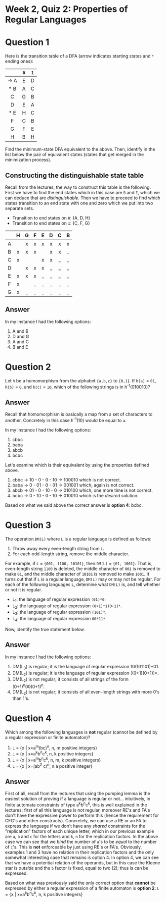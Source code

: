 # Week 2, Quiz 2: Properties of Regular Languages

# Question 1

Here is the transition table of a DFA (arrow indicates starting states and `*` ending ones):

|         |   `0`   |   `1`   |
|:-------:|:-------:|:-------:|
|  → A    |     E   |    D    |
|  * B    |     A   |    C    |
|    C    |     G   |    B    |
|    D    |     E   |    A    |
|  * E    |     H   |    C    |
|    F    |     C   |    B    |
|    G    |     F   |    E    |
|    H    |     B   |    H    |

Find the minimum-state DFA equivalent to the above. Then, identify in the list below the 
pair of equivalent states (states that get merged in the minimization process).

## Constructing the distinguishable state table

Recall from the lectures, the way to construct this table is the following. First we have
to find the end states which in this case are `B` and `E`, which we can deduce that are
*distinguishable*. Then we have to proceed to find which states transition to an end state
with one and zero which we put into two separate sets.


 * Transition to end states on `0`: {A, D, H}
 * Transition to end states on `1`: {C, F, G}
 

|      |   H   |   G   |   F   |   E   |   D   |   C   |   B   |
|:----:|:-----:|:----:|:----:|:----:|:----:|:----:|:----:|
|  A   |      |   x  |   x  |   x  |   x  |  x   |   x   |
|  B   |  x   |   x  |   x  |      |   x  |  x   |   _   |
|  C   |  x   |      |      |   x  |   x  |  _   |   _   |
|  D   |      |   x  |   x  |   x  |   _  |  _   |   _   |
|  E   |  x   |   x  |   x  |   _  |   _  |  _   |   _   |
|  F   |  x   |      |   _  |   _  |   _  |  _   |   _   |
|  G   |  x   |   _  |   _  |   _  |   _  |  _   |   _   |

## Answer

In my instance I had the following options:

 1. A and B
 2. D and G
 3. A and C
 4. B and E
 

# Question 2

Let `h` be a homomorphism from the alphabet `{a,b,c}` to `{0,1}`. If `h(a)` = `01`, `h(b)` = `0`, 
and `h(c)` = `10`, which of the following strings is in h<sup>-1</sup>(010010)?

## Answer

Recall that homomorphism is basically a map from a set of characters to another. Concretely in this
case h<sup>-1</sup>(10) would be equal to `a`.

In my instance I had the following options:

 1. cbbc
 2. baba
 3. abcb
 4. bcbc
 
Let's examine which is their equivalent by using the properties defined above.

 1. cbbc → 10 - 0 - 0 - 10 → 100010 which is not correct.
 2. baba → 0 - 01 - 0 - 01 → 001001 which, again is not correct.
 3. abcb → 01 - 0 - 10 - 0 → 010100 which, one more time is not correct.
 4. bcbc → 0 - 10 - 0 - 10 → 010010 which is the *desired* solution.
 
Based on what we said above the correct answer is **option 4**: bcbc.

# Question 3

The operation `DM(L)` where `L` is a regular language is defined as follows:
 
 1. Throw away every even-length string from `L`.
 2. For each odd-length string, remove the middle character.

For example, if `L` = `{001, 1100, 10101}`, then `DM(L)` = `{01, 1001}`. That is, even-length 
string `1100` is deleted, the middle character of `001` is removed to make `01`, and the 
middle character of `10101` is removed to make `1001`. It turns out that if `L` is a regular 
language, `DM(L)` may or may not be regular. For each of the following languages `L`, 
determine what `DM(L)` is, and tell whether or not it is regular.

 * L<sub>1</sub>: the language of regular expression `(01)*0`.
 * L<sub>2</sub>: the language of regular expression `(0+1)*1(0+1)*`.
 * L<sub>3</sub>: the language of regular expression `(101)*`.
 * L<sub>4</sub>: the language of regular expression `00*11*`.
 
Now, identify the true statement below.

## Answer

In my instance I had the following options:

 1. DM(L<sub>3</sub>) is regular; it is the language of regular expression 10(101101)*01.
 2. DM(L<sub>2</sub>) is regular; it is the language of regular expression ((0+1)(0+1))*.
 3. DM(L<sub>2</sub>) is not regular; it consists of all strings of the form (0+1)<sup>n</sup>00(0+1)<sup>n</sup>.
 4. DM(L<sub>2</sub>) is not regular; it consists of all even-length strings with more 0's than 1's.

# Question 4

Which among the following languages is **not** regular (cannot be defined by a regular 
expression or finite automaton)?

1. `L` = {x | x=a<sup>m</sup>(bc)<sup>n</sup>, n, m positive integers}
2. `L` = {x | x=a<sup>k</sup>b<sup>n</sup>c<sup>k</sup>, n, k positive integers}
3. `L` = {x | x=a<sup>m</sup>b<sup>n</sup>c<sup>k</sup>, n, m, k positive integers}
4. `L` = {x | x=(ab<sup>2</sup> c)<sup>n</sup>, n a positive integer}

## Answer

First of all, recall from the lectures that using the pumping lemma is the easiest solution of proving if a language
is regular or not... intuitively, in finite automata constraints of type a<sup>k</sup>b<sup>n</sup>c<sup>k</sup>, this
is well explained in the lectures; first of all this language is not regular, moreover RE's and FA's don't have
the expressive power to perform this (hence the requirement for CFG's and other constructs). Concretely, we can
use a RE or an FA to express the language if we don't have any *shared* constraints for the "replication" 
factors of each unique letter, which in our previous example are `a`, `b` and `c` for the letters and `k`, `n` for 
the replication factors. In the above case we can see that we *bind* the number of `a`'s to be *equal* to the 
number of `c`'s. This is **not** enforceable by just using RE's or FA's. Obviously, examples 1 and 3 have no 
relation in their replication factors and the only somewhat interesting case that remains is option 4. In option 
4, we can see that we have a potential relation of the operands, but in this case the Kleene star is *outside* and 
the `b` factor is fixed, equal to two (2); thus is can be expressed.

Based on what was previously said the only correct option that **cannot** be expressed by either a regular expression
of a finite automaton is **option 2**: `L` = {x | x=a<sup>k</sup>b<sup>n</sup>c<sup>k</sup>, n, k positive integers}